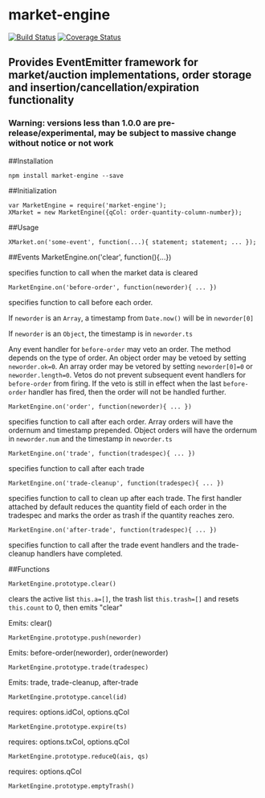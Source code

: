 market-engine
====

[![Build Status](https://travis-ci.org/DrPaulBrewer/market-engine.svg?branch=master)](https://travis-ci.org/DrPaulBrewer/market-engine)
[![Coverage Status](https://coveralls.io/repos/github/DrPaulBrewer/market-engine/badge.svg?branch=master)](https://coveralls.io/github/DrPaulBrewer/market-engine?branch=master)


## Provides EventEmitter framework for market/auction implementations, order storage and insertion/cancellation/expiration functionality

### Warning: versions less than 1.0.0 are pre-release/experimental, may be subject to massive change without notice or not work 

##Installation

    npm install market-engine --save

##Initialization

    var MarketEngine = require('market-engine');
    XMarket = new MarketEngine({qCol: order-quantity-column-number});

##Usage

    XMarket.on('some-event', function(...){ statement; statement; ... });

##Events
    MarketEngine.on('clear', function(){...})

specifies function to call when the market data is cleared 

    MarketEngine.on('before-order', function(neworder){ ... })

specifies function to call before each order. 

If `neworder` is an `Array`, a timestamp from `Date.now()` will be in `neworder[0]`

If `neworder` is an `Object`, the timestamp is in `neworder.ts`

Any event handler for `before-order` may veto an order. The method depends on the type
of order.  An object order may be vetoed by setting `neworder.ok=0`.  An array order may
be vetored by setting `neworder[0]=0` or `neworder.length=0`.  Vetos do not prevent subsequent event handlers for
`before-order` from firing. If the veto is still in effect when the last `before-order` handler
has fired, then the order will not be handled further.

    MarketEngine.on('order', function(neworder){ ... })

specifies function to call after each order.  Array orders will have the ordernum and timestamp
prepended.  Object orders will have the ordernum in `neworder.num` and the timestamp in `neworder.ts` 

    MarketEngine.on('trade', function(tradespec){ ... })

specifies function to call after each trade

    MarketEngine.on('trade-cleanup', function(tradespec){ ... })

specifies function to call to clean up after each trade.  The first handler attached by default reduces the quantity
field of each order in the tradespec and marks the order as trash if the quantity reaches zero.

    MarketEngine.on('after-trade', function(tradespec){ ... })

specifies function to call after the trade event handlers and the trade-cleanup handlers have completed.

##Functions     

    MarketEngine.prototype.clear()

clears the active list `this.a=[]`, the trash list `this.trash=[]` and resets `this.count` to 0, then emits "clear"

Emits: clear()

    MarketEngine.prototype.push(neworder)

Emits: before-order(neworder), order(neworder)

    MarketEngine.prototype.trade(tradespec)

Emits: trade, trade-cleanup, after-trade

    MarketEngine.prototype.cancel(id)

requires:  options.idCol, options.qCol

    MarketEngine.prototype.expire(ts)

requires: options.txCol, options.qCol

    MarketEngine.prototype.reduceQ(ais, qs)

requires: options.qCol

    MarketEngine.prototype.emptyTrash()

